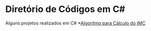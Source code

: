 # Diretório de Códigos em C#
Alguns projetos realizados em C#
*[Algoritmo para Cálculo do IMC](https://github.com/snikt11/Diretorio_de_Codigos_C-Sharp/blob/main/C%23%20-%20C%C3%A1lculo%20de%20IMC.txt)
